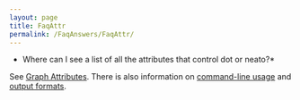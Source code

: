 ```yaml
---
layout: page
title: FaqAttr
permalink: /FaqAnswers/FaqAttr/
---
```


* Where can I see a list of all the attributes that control dot or neato?*

See <A HREF="/_pages/doc/info/attrs.html">Graph Attributes</A>. There is also information on
<A HREF="/_pages/doc/info/command.html"> command-line usage</A> and 
<A HREF="/_pages/doc/info/output.html">output formats</A>.


